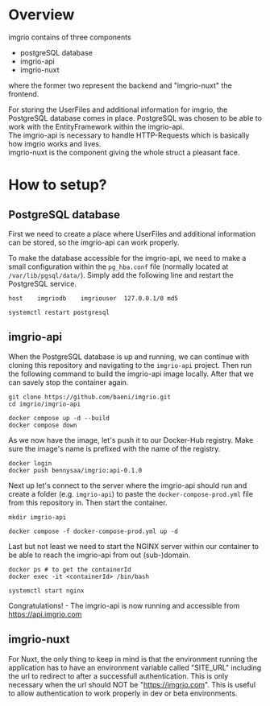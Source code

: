 # Overview

imgrio contains of three components

- postgreSQL database
- imgrio-api
- imgrio-nuxt

where the former two represent the backend and "imgrio-nuxt" the frontend.

For storing the UserFiles and additional information for imgrio, the PostgreSQL database comes in place. PostgreSQL was chosen to be able to work with the EntityFramework within the imgrio-api.<br>
The imgrio-api is necessary to handle HTTP-Requests which is basically how imgrio works and lives.<br>
imgrio-nuxt is the component giving the whole struct a pleasant face.

# How to setup?

## PostgreSQL database

First we need to create a place where UserFiles and additional information can be stored, so the imgrio-api can work properly.

To make the database accessible for the imgrio-api, we need to make a small configuration within the `pg_hba.conf` file (normally located at `/var/lib/pgsql/data/`). Simply add the following line and restart the PostgreSQL service.

```
host	imgriodb	imgriouser	127.0.0.1/0	md5

```

```
systemctl restart postgresql

```

## imgrio-api

When the PostgreSQL database is up and running, we can continue with cloning this repository and navigating to the `imgrio-api` project.
Then run the following command to build the imgrio-api image locally. After that we can savely stop the container again.

```
git clone https://github.com/baeni/imgrio.git
cd imgrio/imgrio-api
```

```
docker compose up -d --build
docker compose down
```

As we now have the image, let's push it to our Docker-Hub registry. Make sure the image's name is prefixed with the name of the registry.

```
docker login
docker push bennysaa/imgrio:api-0.1.0
```

Next up let's connect to the server where the imgrio-api should run and create a folder (e.g. `imgrio-api`) to paste the `docker-compose-prod.yml` file from this repository in.
Then start the container.

```
mkdir imgrio-api

```

```
docker compose -f docker-compose-prod.yml up -d

```

Last but not least we need to start the NGINX server within our container to be able to reach the imgrio-api from out (sub-)domain.

```
docker ps # to get the containerId
docker exec -it <containerId> /bin/bash
```

```
systemctl start nginx

```

Congratulations! - The imgrio-api is now running and accessible from https://api.imgrio.com

## imgrio-nuxt

For Nuxt, the only thing to keep in mind is that the environment running the application has to have an environment variable called "SITE_URL" including the url to redirect to after a successfull authentication. This is only necessary when the url should NOT be "https://imgrio.com". This is useful to allow authentication to work properly in dev or beta environments.
